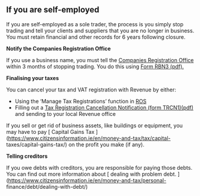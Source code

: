 ##  If you are self-employed

If you are self-employed as a sole trader, the process is you simply stop
trading and tell your clients and suppliers that you are no longer in
business. You must retain financial and other records for 6 years following
closure.

**Notify the Companies Registration Office**

If you use a business name, you must tell the [ Companies Registration Office
](http://www.cro.ie/) within 3 months of stopping trading. You do this using [
Form RBN3 (pdf).
](https://www.cro.ie/Portals/0/Business%20Names%20Forms/RBN3%20v2%20fillable%202016.pdf)

**Finalising your taxes**

You can cancel your tax and VAT registration with Revenue by either:

  * Using the ‘Manage Tax Registrations’ function in [ ROS ](https://www.ros.ie/)
  * Filling out a [ Tax Registration Cancellation Notification (form TRCN1)(pdf) ](https://www.revenue.ie/en/employing-people/documents/form-trcn1.pdf) and sending to your local Revenue office 

If you sell or get rid of business assets, like buildings or equipment, you
may have to pay [ Capital Gains Tax
](https://www.citizensinformation.ie/en/money-and-tax/tax/capital-
taxes/capital-gains-tax/) on the profit you make (if any).

**Telling creditors**

If you owe debts with creditors, you are responsible for paying those debts.
You can find out more information about [ dealing with problem debt.
](https://www.citizensinformation.ie/en/money-and-tax/personal-
finance/debt/dealing-with-debt/)
